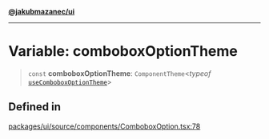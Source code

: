 [**@jakubmazanec/ui**](../README.md)

---

# Variable: comboboxOptionTheme

> `const` **comboboxOptionTheme**: `ComponentTheme`\<_typeof_
> [`useComboboxOptionTheme`](../functions/useComboboxOptionTheme.md)\>

## Defined in

[packages/ui/source/components/ComboboxOption.tsx:78](https://github.com/jakubmazanec/tools/blob/3e339f67fc5b5cd011c28acb315570a2f29efedc/packages/ui/source/components/ComboboxOption.tsx#L78)
